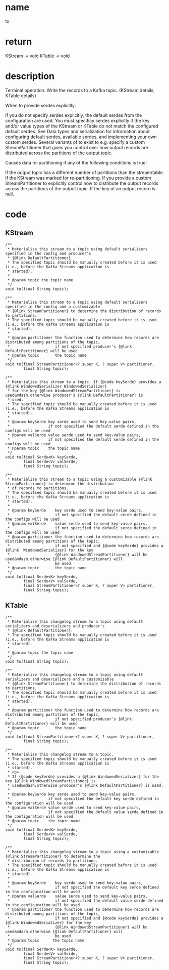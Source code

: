 # name 
to

# return
KStream -> void
KTable -> void

# description

Terminal operation. Write the records to a Kafka topic. (KStream details, KTable details)

When to provide serdes explicitly:

If you do not specify serdes explicitly, the default serdes from the configuration are used.
You must specificy serdes explicitly if the key and/or value types of the KStream or KTable do not match the configured default serdes.
See Data types and serialization for information about configuring default serdes, available serdes, and implementing your own custom serdes.
Several variants of to exist to e.g. specify a custom StreamPartitioner that gives you control over how output records are distributed across the partitions of the output topic.

Causes data re-partitioning if any of the following conditions is true:

If the output topic has a different number of partitions than the stream/table.
If the KStream was marked for re-partitioning.
If you provide a custom StreamPartitioner to explicitly control how to distribute the output records across the partitions of the output topic.
If the key of an output record is null.


# code
## KStream


    /**
     * Materialize this stream to a topic using default serializers specified in the config and producer's
     * {@link DefaultPartitioner}.
     * The specified topic should be manually created before it is used (i.e., before the Kafka Streams application is
     * started).
     *
     * @param topic the topic name
     */
    void to(final String topic);

    /**
     * Materialize this stream to a topic using default serializers specified in the config and a customizable
     * {@link StreamPartitioner} to determine the distribution of records to partitions.
     * The specified topic should be manually created before it is used (i.e., before the Kafka Streams application is
     * started).
     *
     * @param partitioner the function used to determine how records are distributed among partitions of the topic,
     *                    if not specified producer's {@link DefaultPartitioner} will be used
     * @param topic       the topic name
     */
    void to(final StreamPartitioner<? super K, ? super V> partitioner,
            final String topic);

    /**
     * Materialize this stream to a topic. If {@code keySerde} provides a {@link WindowedSerializer WindowedSerializer}
     * for the key {@link WindowedStreamPartitioner} is used&mdash;otherwise producer's {@link DefaultPartitioner} is
     * used.
     * The specified topic should be manually created before it is used (i.e., before the Kafka Streams application is
     * started).
     *
     * @param keySerde key serde used to send key-value pairs,
     *                 if not specified the default serde defined in the configs will be used
     * @param valSerde value serde used to send key-value pairs,
     *                 if not specified the default serde defined in the configs will be used
     * @param topic    the topic name
     */
    void to(final Serde<K> keySerde,
            final Serde<V> valSerde,
            final String topic);

    /**
     * Materialize this stream to a topic using a customizable {@link StreamPartitioner} to determine the distribution
     * of records to partitions.
     * The specified topic should be manually created before it is used (i.e., before the Kafka Streams application is
     * started).
     *
     * @param keySerde    key serde used to send key-value pairs,
     *                    if not specified the default serde defined in the configs will be used
     * @param valSerde    value serde used to send key-value pairs,
     *                    if not specified the default serde defined in the configs will be used
     * @param partitioner the function used to determine how records are distributed among partitions of the topic,
     *                    if not specified and {@code keySerde} provides a {@link  WindowedSerializer} for the key
     *                    {@link WindowedStreamPartitioner} will be used&mdash;otherwise {@link DefaultPartitioner} will
     *                    be used
     * @param topic       the topic name
     */
    void to(final Serde<K> keySerde,
            final Serde<V> valSerde,
            final StreamPartitioner<? super K, ? super V> partitioner,
            final String topic);

## KTable


    /**
     * Materialize this changelog stream to a topic using default serializers and deserializers and producer's
     * {@link DefaultPartitioner}.
     * The specified topic should be manually created before it is used (i.e., before the Kafka Streams application is
     * started).
     *
     * @param topic the topic name
     */
    void to(final String topic);

    /**
     * Materialize this changelog stream to a topic using default serializers and deserializers and a customizable
     * {@link StreamPartitioner} to determine the distribution of records to partitions.
     * The specified topic should be manually created before it is used (i.e., before the Kafka Streams application is
     * started).
     *
     * @param partitioner the function used to determine how records are distributed among partitions of the topic,
     *                    if not specified producer's {@link DefaultPartitioner} will be used
     * @param topic       the topic name
     */
    void to(final StreamPartitioner<? super K, ? super V> partitioner,
            final String topic);

    /**
     * Materialize this changelog stream to a topic.
     * The specified topic should be manually created before it is used (i.e., before the Kafka Streams application is
     * started).
     * <p>
     * If {@code keySerde} provides a {@link WindowedSerializer} for the key {@link WindowedStreamPartitioner} is
     * used&mdash;otherwise producer's {@link DefaultPartitioner} is used.
     *
     * @param keySerde key serde used to send key-value pairs,
     *                 if not specified the default key serde defined in the configuration will be used
     * @param valSerde value serde used to send key-value pairs,
     *                 if not specified the default value serde defined in the configuration will be used
     * @param topic    the topic name
     */
    void to(final Serde<K> keySerde,
            final Serde<V> valSerde,
            final String topic);

    /**
     * Materialize this changelog stream to a topic using a customizable {@link StreamPartitioner} to determine the
     * distribution of records to partitions.
     * The specified topic should be manually created before it is used (i.e., before the Kafka Streams application is
     * started).
     *
     * @param keySerde    key serde used to send key-value pairs,
     *                    if not specified the default key serde defined in the configuration will be used
     * @param valSerde    value serde used to send key-value pairs,
     *                    if not specified the default value serde defined in the configuration will be used
     * @param partitioner the function used to determine how records are distributed among partitions of the topic,
     *                    if not specified and {@code keySerde} provides a {@link WindowedSerializer} for the key
     *                    {@link WindowedStreamPartitioner} will be used&mdash;otherwise {@link DefaultPartitioner} will
     *                    be used
     * @param topic      the topic name
     */
    void to(final Serde<K> keySerde,
            final Serde<V> valSerde,
            final StreamPartitioner<? super K, ? super V> partitioner,
            final String topic);

